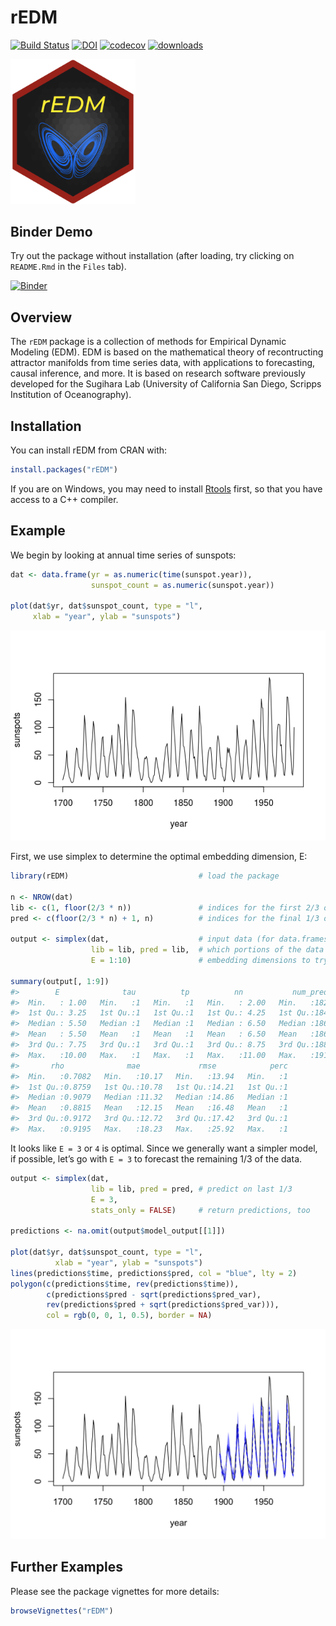 
<!-- README.md is generated from README.Rmd. Please edit that file -->

# rEDM

[![Build
Status](https://travis-ci.org/ha0ye/rEDM.svg?branch=master)](https://travis-ci.org/ha0ye/rEDM)
[![DOI](https://zenodo.org/badge/DOI/10.5281/zenodo.596502.svg)](https://doi.org/10.5281/zenodo.596502)
[![codecov](https://codecov.io/gh/ha0ye/rEDM/branch/master/graph/badge.svg)](https://codecov.io/gh/ha0ye/rEDM)
[![downloads](https://cranlogs.r-pkg.org/badges/grand-total/rEDM)](https://CRAN.R-project.org/package=rEDM)

<img src="man/figures/rEDM.png" width="200px">

## Binder Demo

Try out the package without installation (after loading, try clicking on
`README.Rmd` in the `Files`
tab).

[![Binder](http://mybinder.org/badge.svg)](https://mybinder.org/v2/gh/ha0ye/rEDM/master?urlpath=rstudio)

## Overview

The `rEDM` package is a collection of methods for Empirical Dynamic
Modeling (EDM). EDM is based on the mathematical theory of recontructing
attractor manifolds from time series data, with applications to
forecasting, causal inference, and more. It is based on research
software previously developed for the Sugihara Lab (University of
California San Diego, Scripps Institution of Oceanography).

## Installation

You can install rEDM from CRAN with:

``` r
install.packages("rEDM")
```


If you are on Windows, you may need to install
[Rtools](https://cran.r-project.org/bin/windows/Rtools/) first, so that
you have access to a C++ compiler.

## Example

We begin by looking at annual time series of sunspots:

``` r
dat <- data.frame(yr = as.numeric(time(sunspot.year)), 
                  sunspot_count = as.numeric(sunspot.year))

plot(dat$yr, dat$sunspot_count, type = "l", 
     xlab = "year", ylab = "sunspots")
```

![](man/figures/sunspots-1.png)<!-- -->

First, we use simplex to determine the optimal embedding dimension, E:

``` r
library(rEDM)                             # load the package

n <- NROW(dat)
lib <- c(1, floor(2/3 * n))               # indices for the first 2/3 of the time series
pred <- c(floor(2/3 * n) + 1, n)          # indices for the final 1/3 of the time series

output <- simplex(dat,                    # input data (for data.frames, uses 2nd column)
                  lib = lib, pred = lib,  # which portions of the data to train and predict
                  E = 1:10)               # embedding dimensions to try

summary(output[, 1:9])
#>        E              tau          tp          nn           num_pred    
#>  Min.   : 1.00   Min.   :1   Min.   :1   Min.   : 2.00   Min.   :182.0  
#>  1st Qu.: 3.25   1st Qu.:1   1st Qu.:1   1st Qu.: 4.25   1st Qu.:184.2  
#>  Median : 5.50   Median :1   Median :1   Median : 6.50   Median :186.5  
#>  Mean   : 5.50   Mean   :1   Mean   :1   Mean   : 6.50   Mean   :186.5  
#>  3rd Qu.: 7.75   3rd Qu.:1   3rd Qu.:1   3rd Qu.: 8.75   3rd Qu.:188.8  
#>  Max.   :10.00   Max.   :1   Max.   :1   Max.   :11.00   Max.   :191.0  
#>       rho              mae             rmse            perc  
#>  Min.   :0.7082   Min.   :10.17   Min.   :13.94   Min.   :1  
#>  1st Qu.:0.8759   1st Qu.:10.78   1st Qu.:14.21   1st Qu.:1  
#>  Median :0.9079   Median :11.32   Median :14.86   Median :1  
#>  Mean   :0.8815   Mean   :12.15   Mean   :16.48   Mean   :1  
#>  3rd Qu.:0.9172   3rd Qu.:12.72   3rd Qu.:17.42   3rd Qu.:1  
#>  Max.   :0.9195   Max.   :18.23   Max.   :25.92   Max.   :1
```

It looks like `E = 3` or `4` is optimal. Since we generally want a
simpler model, if possible, let’s go with `E = 3` to forecast the
remaining 1/3 of the data.

``` r
output <- simplex(dat,
                  lib = lib, pred = pred, # predict on last 1/3
                  E = 3, 
                  stats_only = FALSE)     # return predictions, too

predictions <- na.omit(output$model_output[[1]])

plot(dat$yr, dat$sunspot_count, type = "l", 
          xlab = "year", ylab = "sunspots")
lines(predictions$time, predictions$pred, col = "blue", lty = 2)
polygon(c(predictions$time, rev(predictions$time)), 
        c(predictions$pred - sqrt(predictions$pred_var), 
        rev(predictions$pred + sqrt(predictions$pred_var))), 
        col = rgb(0, 0, 1, 0.5), border = NA)
```

![](man/figures/unnamed-chunk-3-1.png)<!-- -->

## Further Examples

Please see the package vignettes for more details:

``` r
browseVignettes("rEDM")
```
